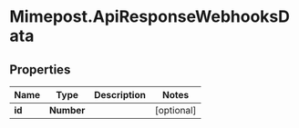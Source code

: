 # Mimepost.ApiResponseWebhooksData

## Properties
Name | Type | Description | Notes
------------ | ------------- | ------------- | -------------
**id** | **Number** |  | [optional] 


